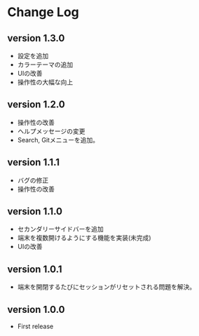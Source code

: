 # Change Log

## version 1.3.0

- 設定を追加
- カラーテーマの追加
- UIの改善
- 操作性の大幅な向上

## version 1.2.0

- 操作性の改善
- ヘルプメッセージの変更
- Search, Gitメニューを追加。

## version 1.1.1

- バグの修正
- 操作性の改善

## version 1.1.0

- セカンダリーサイドバーを追加
- 端末を複数開けるようにする機能を実装(未完成)
- UIの改善

## version 1.0.1

- 端末を開閉するたびにセッションがリセットされる問題を解決。

## version 1.0.0

- First release
